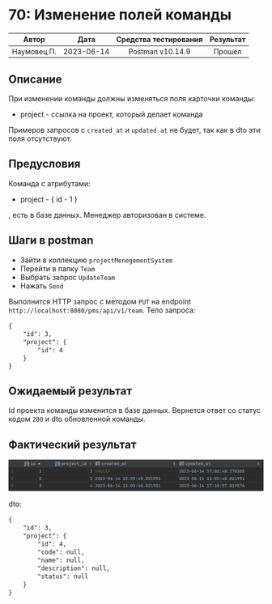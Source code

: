 # 70: Изменение полей команды

|    Автор    |    Дата    | Средства тестирования | Результат |
|:-----------:|:----------:|:---------------------:|:---------:|
| Наумовец П. | 2023-06-14 |   Postman v10.14.9    |  Прошел   |

## Описание

При изменении команды должны изменяться поля карточки команды:

* project - ссылка на проект, который делает команда

Примеров запросов с `created_at` и `updated_at` не будет, так как в dto эти поля отсутствуют.

## Предусловия

Команда с атрибутами:

* project - {
  id - 1
  }

, есть в базе данных. Менеджер авторизован в системе.

## Шаги в postman

* Зайти в коллекцию `projectMenegementSystem`
* Перейти в папку `Team`
* Выбрать запрос `UpdateTeam`
* Нажать `Send`

Выполнится HTTP запрос с методом `PUT` на endpoint `http://localhost:8080/pms/api/v1/team`. Тело запроса:

```
{
    "id": 3,
    "project": {
        "id": 4
    } 
}
```

## Ожидаемый результат

Id проекта команды изменится в базе данных. Вернется ответ со статус кодом `200` и dto обновленной команды.

## Фактический результат

![Image alt](https://github.com/PavelNaymovets/project_management_system/blob/develop/doc/test-case/screenshot/team/team_update.PNG)

dto:

```
{
    "id": 3,
    "project": {
        "id": 4,
        "code": null,
        "name": null,
        "description": null,
        "status": null
    }
}
```